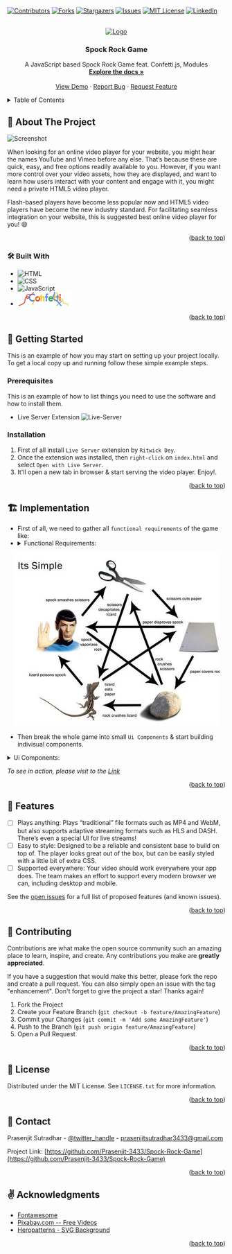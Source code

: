 <!-- Improved compatibility of back to top link: See: https://github.com/othneildrew/Best-README-Template/pull/73 -->
<a name="readme-top"></a>
<!--
*** Thanks for checking out the Best-README-Template. If you have a suggestion
*** that would make this better, please fork the repo and create a pull request
*** or simply open an issue with the tag "enhancement".
*** Don't forget to give the project a star!
*** Thanks again! Now go create something AMAZING! :D
-->



<!-- PROJECT SHIELDS -->
<!--
*** I'm using markdown "reference style" links for readability.
*** Reference links are enclosed in brackets [ ] instead of parentheses ( ).
*** See the bottom of this document for the declaration of the reference variables
*** for contributors-url, forks-url, etc. This is an optional, concise syntax you may use.
*** https://www.markdownguide.org/basic-syntax/#reference-style-links
-->
[![Contributors][contributors-shield]][contributors-url]
[![Forks][forks-shield]][forks-url]
[![Stargazers][stars-shield]][stars-url]
[![Issues][issues-shield]][issues-url]
[![MIT License][license-shield]][license-url]
[![LinkedIn][linkedin-shield]][linkedin-url]



<!-- PROJECT LOGO -->
<br />
<div align="center">
  <a href="https://github.com/Prasenjit-3433/Spock-Rock-Game">
    <img src="player.png" alt="Logo" width="80" height="80">
  </a>

<h3 align="center">Spock Rock Game</h3>

  <p align="center">
    A JavaScript based Spock Rock Game feat. Confetti.js, Modules
    <br />
    <a href="https://github.com/Prasenjit-3433/Spock-Rock-Game"><strong>Explore the docs »</strong></a>
    <br />
    <br />
    <a href="https://videoplayerinjs.netlify.app/">View Demo</a>
    ·
    <a href="https://github.com/Prasenjit-3433/Spock-Rock-Game/issues">Report Bug</a>
    ·
    <a href="https://github.com/Prasenjit-3433/Spock-Rock-Game/issues">Request Feature</a>
  </p>
</div>



<!-- TABLE OF CONTENTS -->
<details>
  <summary>Table of Contents</summary>
  <ol>
    <li>
      <a href="#about-the-project">About The Project</a>
      <ul>
        <li><a href="#built-with">Tech Stack</a></li>
      </ul>
    </li>
    <li>
      <a href="#getting-started">Getting Started</a>
      <ul>
        <li><a href="#prerequisites">Prerequisites</a></li>
        <li><a href="#installation">Installation</a></li>
      </ul>
    </li>
    <li><a href="#implementation">Implementation</a></li>
    <li><a href="#feature">Features</a></li>
    <li><a href="#contributing">Contributing</a></li>
    <li><a href="#license">License</a></li>
    <li><a href="#contact">Contact</a></li>
    <li><a href="#acknowledgments">Acknowledgments</a></li>
  </ol>
</details>



<!-- ABOUT THE PROJECT -->
## 🙋 About The Project

 ![Screenshot]()






When looking for an online video player for your website, you might hear the names YouTube and Vimeo before any else. That’s because these are quick, easy, and free options readily available to you. However, if you want more control over your video assets, how they are displayed, and want to learn how users interact with your content and engage with it, you might need a private HTML5 video player.

Flash-based players have become less popular now and HTML5 video players have become the new industry standard. For facilitating seamless integration on your website, this is suggested best online video player for you! :smile:

<p align="right">(<a href="#readme-top">back to top</a>)</p>



### 🛠 Built With

* ![HTML](https://img.shields.io/badge/HTML5-f06529?style=for-the-badge&logo=html5&logoColor=white)
* ![CSS](https://img.shields.io/badge/CSS3-2965f1?style=for-the-badge&logo=CSS3&logoColor=white)
* ![JavaScript](https://img.shields.io/badge/JavaScript-F0DB4F?style=for-the-badge&logo=JavaScript&logoColor=323330)
* ![Confetti.js](confetti.png)

<p align="right">(<a href="#readme-top">back to top</a>)</p>



<!-- GETTING STARTED -->
## 🚀 Getting Started

This is an example of how you may start on setting up your project locally.
To get a local copy up and running follow these simple example steps.

### Prerequisites

This is an example of how to list things you need to use the software and how to install them.
* Live Server Extension
  ![Live-Server](Screenshot%202022-08-30%20133644.png)

### Installation

1. First of all install `Live Server` extension by `Ritwick Dey`.
2. Once the extension was installed, then `right-click` on `index.html` and select `Open with Live Server`.
3. It'll open a new tab in browser & start serving the video player. Enjoy!.


<p align="right">(<a href="#readme-top">back to top</a>)</p>



<!-- USAGE EXAMPLES -->
## 🏗️ Implementation

* First of all, we need to gather all `functional requirements` of the game like:
*  <details>
    <summary>Functional Requirements:</summary>
    <ol>
      <li>Two players play the game by each picking a symbol randomly: the selected symbols determine who the winner is.</li>
      <li>
        <p>The allowed moves are Paper, Rock, Scissors, Lizard, Spock and they interact as follows:        
           “Scissors cuts paper, paper covers rock, rock crushes lizard, lizard poisons Spock, Spock smashes scissors, scissors decapitates lizard, lizard eats paper, paper disproves Spock, Spock vaporizes rock, rock crushes scissors.”</p>
      </li>
      <li>If both players pick the same symbol, your application will not select a winner and declare the game a tie</li>
    </ol>
  </details>
<div align="center">
<img src="game-cycle.jpg" alt="Game-logo">
</div> 

* Then break the whole game into small `Ui Components` & start building indivisual components.
<details>
<summary>Ui Components:</summary>
<ol>
<li>
    <details>
      <summary>Game Board</summary>
      <ul>
        <li>The whole game'll be inside of a Game-Board which receives certain width on different viewports.</li>
        <li>There'll be two players: User & Computer.</li>
        <li>The icons are outsourced from FontAwesome's regular icon collection & Each icon represents a player's move </li>
        <li>The player container divided into two sections - one for User & one for computer.</li>
        <li>Each section'll contain "player-name" followed by "score" and then "name-of-the-choice" the player selects. </li>
        <li>Next, all the "move-icons" sits in line.</li>
      </ul>
    </details>
  </li>
  </li>
  <li>
    <details>
      <summary>Player's Move Icon</summary>
      <ul>
        <li>For user's selection, when user click on an icon, it's color turns into black & updates the "name-of-the-choice" portion from "choice" (by-default) to the selected one.</li>
        <li>For computer's choice, generate a number between 0 & 1 and divided whole (0, 1) interval into 5 parts - each of width 0.2. According as where does the generated number lie, we assign one from 'rock', 'paper', 'scissors', 'lizard', 'spock' respectively.</li>
        <li>Once computer chooses it's move, the respected icon's color on the game board turns into black & updates the "name-of-the-choice" portion from "choice" (by-default) to the selected one.</li>
        <li>Before allowing user to click again, the game board automatically reset previous choices of both player and computer.</li>
        <li>Here "Switch Statement" is used to implement such feature in both cases.</li>
      </ul>
    </details>
    </li>
  <li>
    <details>
      <summary>Determining Winner!</summary>
      <ul>
        <li>First of all, it's very crucial to choose a right data structure to hold choices.</li>
        <li><img src="choice-ds.png" alt="Choice-Data-Structure" align="center"></li>
        <li>If Player's choice holds Computer's choice, then player wins. Otherwise Computer wins.</li>
        <li>Finally, update the score of both player & computer in the game board.</li>
      </ul>
    </details>
  </li>
  <li>
  <details>
      <summary>Playback Speed Dropdown</summary>
    <ul>
        <li>On change of playback speed, the `change` event fires on `select` element and then `playbackRate` property on video element is set to selected value of Playback Speed Dropdown.</li>
      </ul>
    </details>
  </li>
</ol>
</details>

_To see in action, please visit to the [Link](https://videoplayerinjs.netlify.app/)_

<p align="right">(<a href="#readme-top">back to top</a>)</p>



<!-- ROADMAP -->
## 💎 Features

- [ ] Plays anything: Plays “traditional” file formats such as MP4 and WebM, but also supports adaptive streaming formats such as HLS and DASH. There’s even a special UI for live streams!
- [ ] Easy to style: Designed to be a reliable and consistent base to build on top of. The player looks great out of the box, but can be easily styled with a little bit of extra CSS.
- [ ] Supported everywhere: Your video should work everywhere your app does. The team makes an effort to support every modern browser we can, including desktop and mobile.

See the [open issues](https://github.com/Prasenjit-3433/Spock-Rock-Game/issues) for a full list of proposed features (and known issues).

<p align="right">(<a href="#readme-top">back to top</a>)</p>



<!-- CONTRIBUTING -->
## 🤝 Contributing

Contributions are what make the open source community such an amazing place to learn, inspire, and create. Any contributions you make are **greatly appreciated**.

If you have a suggestion that would make this better, please fork the repo and create a pull request. You can also simply open an issue with the tag "enhancement".
Don't forget to give the project a star! Thanks again!

1. Fork the Project
2. Create your Feature Branch (`git checkout -b feature/AmazingFeature`)
3. Commit your Changes (`git commit -m 'Add some AmazingFeature'`)
4. Push to the Branch (`git push origin feature/AmazingFeature`)
5. Open a Pull Request

<p align="right">(<a href="#readme-top">back to top</a>)</p>



<!-- LICENSE -->
## 📜 License

Distributed under the MIT License. See `LICENSE.txt` for more information.

<p align="right">(<a href="#readme-top">back to top</a>)</p>



<!-- CONTACT -->
## 📮 Contact

Prasenjit Sutradhar - [@twitter_handle](https://twitter.com/twitter_handle) - prasenjitsutradhar3433@gmail.com

Project Link: [https://github.com/Prasenjit-3433/Spock-Rock-Game](https://github.com/Prasenjit-3433/Spock-Rock-Game)

<p align="right">(<a href="#readme-top">back to top</a>)</p>



<!-- ACKNOWLEDGMENTS -->
## ✌️ Acknowledgments

* [Fontawesome](https://fontawesome.com/)
* [Pixabay.com -- Free Videos](https://pixabay.com/videos/)
* [Heropatterns - SVG Background](https://heropatterns.com/)

<p align="right">(<a href="#readme-top">back to top</a>)</p>



<!-- MARKDOWN LINKS & IMAGES -->
<!-- https://www.markdownguide.org/basic-syntax/#reference-style-links -->
[contributors-shield]: https://img.shields.io/github/contributors/Prasenjit-3433/Spock-Rock-Game.svg?style=for-the-badge
[contributors-url]: https://github.com/Prasenjit-3433/Spock-Rock-Game/graphs/contributors
[forks-shield]: https://img.shields.io/github/forks/Prasenjit-3433/Spock-Rock-Game.svg?style=for-the-badge
[forks-url]: https://github.com/Prasenjit-3433/Spock-Rock-Game/network/members
[stars-shield]: https://img.shields.io/github/stars/Prasenjit-3433/Spock-Rock-Game.svg?style=for-the-badge
[stars-url]: https://github.com/Prasenjit-3433/Spock-Rock-Game/stargazers
[issues-shield]: https://img.shields.io/github/issues/Prasenjit-3433/Spock-Rock-Game.svg?style=for-the-badge
[issues-url]: https://github.com/Prasenjit-3433/Spock-Rock-Game/issues
[license-shield]: https://img.shields.io/github/license/Prasenjit-3433/Spock-Rock-Game.svg?style=for-the-badge
[license-url]: https://github.com/Prasenjit-3433/Spock-Rock-Game/blob/main/LICENSE.txt
[linkedin-shield]: https://img.shields.io/badge/-LinkedIn-black.svg?style=for-the-badge&logo=linkedin&colorB=555
[linkedin-url]: https://in.linkedin.com/
[product-screenshot]: images/screenshot.png
[HTML5]: https://img.shields.io/badge/HTML5-f06529?style=for-the-badge&logo=html5&logoColor=white
[HTML-url]: https://developer.mozilla.org/en-US/docs/Glossary/HTML5
[Css]: https://img.shields.io/badge/CSS3-2965f1?style=for-the-badge&logo=CSS3&logoColor=white
[Css-url]: https://developer.mozilla.org/en-US/docs/Web/CSS
[Js]: https://img.shields.io/badge/JavaScript-F0DB4F?style=for-the-badge&logo=JavaScript&logoColor=323330
[Js-url]: https://www.javascript.com/

